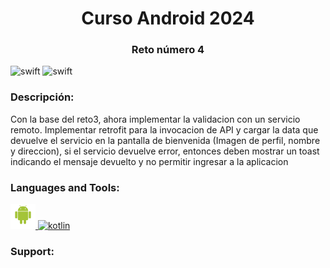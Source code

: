 <h1 align="center"> Curso Android 2024</h1>
<h3 align="center">Reto número 4</h3>

<img src="https://firebasestorage.googleapis.com/v0/b/appdatabase-3ee89.appspot.com/o/fotos%2Flogin.jpg?alt=media&token=efba4f67-5632-4bee-8a4e-8b81cf007c77" alt="swift" width="60" height="200"/>
<img src="https://firebasestorage.googleapis.com/v0/b/appdatabase-3ee89.appspot.com/o/fotos%2FMario.jpg?alt=media&token=24442d65-f9d1-4038-b468-5003586f54b4" alt="swift" width="60" height="200"/>


<h3 align="left">Descripción:</h3>
<p align="left">Con la base del reto3, ahora implementar la validacion con un servicio remoto. Implementar retrofit para la invocacion de API y cargar la data que devuelve el servicio en la pantalla de bienvenida (Imagen de perfil, nombre y direccion), si el servicio devuelve error, entonces deben mostrar un toast indicando el mensaje devuelto y no permitir ingresar a la aplicacion
</p>

<h3 align="left">Languages and Tools:</h3>
<p align="left"> <a href="https://developer.android.com" target="_blank" rel="noreferrer"> <img src="https://raw.githubusercontent.com/devicons/devicon/master/icons/android/android-original-wordmark.svg" alt="android" width="40" height="40"/> </a> <a href="https://kotlinlang.org" target="_blank" rel="noreferrer"> <img src="https://www.vectorlogo.zone/logos/kotlinlang/kotlinlang-icon.svg" alt="kotlin" width="40" height="40"/> </a> <a href="https://developer.apple.com/swift/" target="_blank" rel="noreferrer"> </a> </p>

<h3 align="left">Support:</h3>
